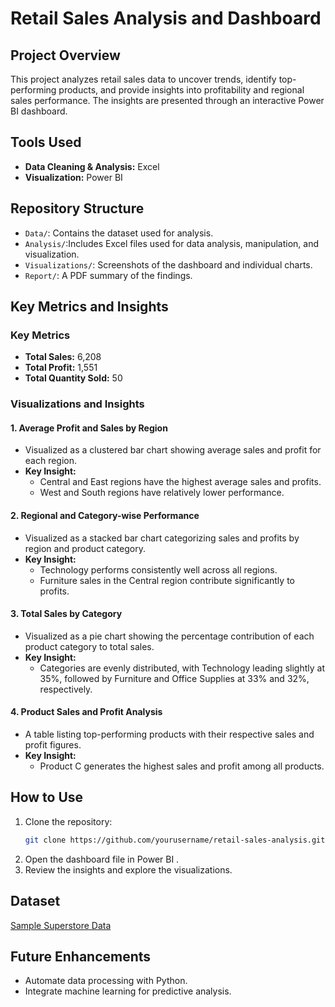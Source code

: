 # Retail Sales Analysis and Dashboard

## Project Overview

This project analyzes retail sales data to uncover trends, identify top-performing products, and provide insights into profitability and regional sales performance. The insights are presented through an interactive Power BI dashboard.

## Tools Used

- **Data Cleaning & Analysis:** Excel
- **Visualization:** Power BI

## Repository Structure

- `Data/`: Contains the dataset used for analysis.
- `Analysis/`:Includes Excel files used for data analysis, manipulation, and visualization.
- `Visualizations/`: Screenshots of the dashboard and individual charts.
- `Report/`: A PDF summary of the findings.

## Key Metrics and Insights

### **Key Metrics**

- **Total Sales:** 6,208
- **Total Profit:** 1,551
- **Total Quantity Sold:** 50

### **Visualizations and Insights**

#### **1. Average Profit and Sales by Region**

- Visualized as a clustered bar chart showing average sales and profit for each region.
- **Key Insight:**
  - Central and East regions have the highest average sales and profits.
  - West and South regions have relatively lower performance.

#### **2. Regional and Category-wise Performance**

- Visualized as a stacked bar chart categorizing sales and profits by region and product category.
- **Key Insight:**
  - Technology performs consistently well across all regions.
  - Furniture sales in the Central region contribute significantly to profits.

#### **3. Total Sales by Category**

- Visualized as a pie chart showing the percentage contribution of each product category to total sales.
- **Key Insight:**
  - Categories are evenly distributed, with Technology leading slightly at 35%, followed by Furniture and Office Supplies at 33% and 32%, respectively.

#### **4. Product Sales and Profit Analysis**

- A table listing top-performing products with their respective sales and profit figures.
- **Key Insight:**
  - Product C generates the highest sales and profit among all products.

## How to Use

1. Clone the repository:
   ```bash
   git clone https://github.com/yourusername/retail-sales-analysis.git
   ```
2. Open the dashboard file in Power BI .
3. Review the insights and explore the visualizations.

## Dataset

[Sample Superstore Data](https://community.tableau.com/s/question/0D54T00000CWe8DSAT/sample-superstore-data)

## Future Enhancements

- Automate data processing with Python.
- Integrate machine learning for predictive analysis.
